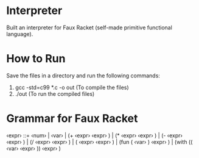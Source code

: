# Interpreter
Built an interpreter for Faux Racket (self-made primitive functional language).

# How to Run
Save the files in a directory and run the following commands:
  1) gcc -std=c99 *.c -o out      (To compile the files)
  2) ./out                        (To run the compiled files)

# Grammar for Faux Racket
‹expr› ::= ‹num›
          | ‹var›
          | (+ ‹expr› ‹expr› )
          | (* ‹expr› ‹expr› )
          | (- ‹expr› ‹expr› )
          | (/ ‹expr› ‹expr› )
          | ( ‹expr› ‹expr› )
          | (fun ( ‹var› ) ‹expr› )
          | (with (( ‹var› ‹expr› )) ‹expr› )
